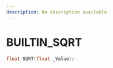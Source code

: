 ```yaml
---
description: No description available 
---
```


# BUILTIN\_SQRT

```cpp
float SQRT(float _Value);
```